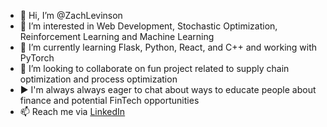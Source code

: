 - 👋 Hi, I’m @ZachLevinson
- 👀 I’m interested in Web Development, Stochastic Optimization, Reinforcement Learning and Machine Learning
- 🌱 I’m currently learning Flask, Python, React, and C++ and working with PyTorch
- 💞️ I’m looking to collaborate on fun project related to supply chain optimization and process optimization
- ▶️ I'm always always eager to chat about ways to educate people about finance and potential FinTech opportunities 
- 📫 Reach me via [LinkedIn](https://www.linkedin.com/in/zachary-levinson-55041b85/)

<!---
ZachLevinson/ZachLevinson is a ✨ special ✨ repository because its `README.md` (this file) appears on your GitHub profile.
You can click the Preview link to take a look at your changes.
--->
